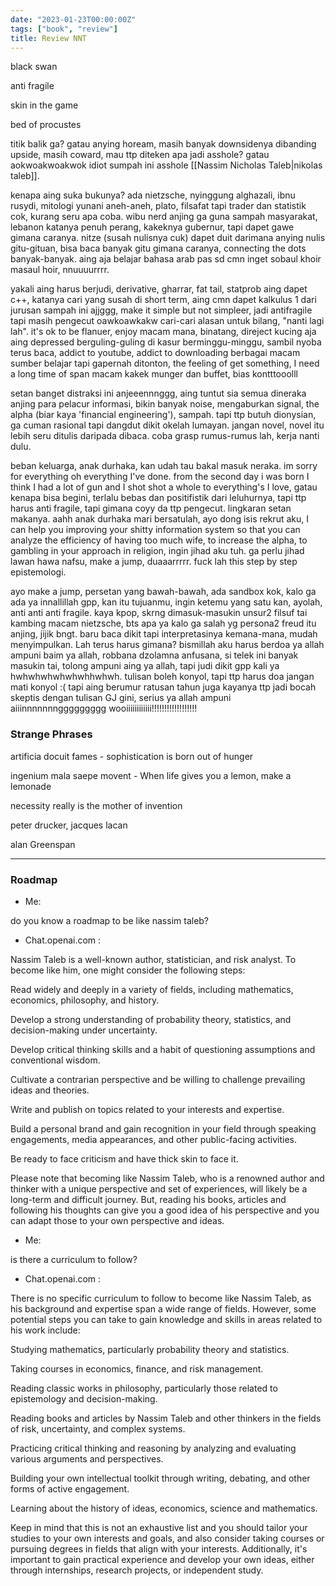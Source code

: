 ```yaml
---
date: "2023-01-23T00:00:00Z"
tags: ["book", "review"]
title: Review NNT
---
```


black swan

anti fragile 

skin in the game

bed of procustes

titik balik ga? gatau anying hoream, masih banyak downsidenya dibanding upside, masih coward, mau ttp diteken apa jadi asshole? gatau aokwoakwoakwok idiot sumpah ini asshole [[Nassim Nicholas Taleb|nikolas taleb]]. 

kenapa aing suka bukunya? ada nietzsche, nyinggung alghazali, ibnu rusydi, mitologi yunani aneh-aneh, plato, filsafat tapi trader dan statistik cok, kurang seru apa coba. wibu nerd anjing ga guna sampah masyarakat, lebanon katanya penuh perang, kakeknya gubernur, tapi dapet gawe gimana caranya. nitze (susah nulisnya cuk) dapet duit darimana anying nulis gitu-gituan, bisa baca banyak gitu gimana caranya, connecting the dots banyak-banyak. aing aja belajar bahasa arab pas sd cmn inget sobaul khoir masaul hoir, nnuuuurrrr. 

yakali aing harus berjudi, derivative, gharrar, fat tail, statprob aing dapet c++, katanya cari yang susah di short term, aing cmn dapet kalkulus 1 dari jurusan sampah ini ajjggg, make it simple but not simpleer, jadi antifragile tapi masih pengecut oawkoawkakw cari-cari alasan untuk bilang, "nanti lagi lah". it's ok to be flanuer, enjoy macam mana, binatang, direject kucing aja aing depressed berguling-guling di kasur berminggu-minggu, sambil nyoba terus baca, addict to youtube, addict to downloading berbagai macam sumber belajar tapi gapernah ditonton, the feeling of get something, I need a long time of span macam kakek munger dan buffet, bias kontttooolll

setan banget distraksi ini anjeeennnggg, aing tuntut sia semua dineraka anjing para pelacur informasi, bikin banyak noise, mengaburkan signal, the alpha (biar kaya 'financial engineering'), sampah. tapi ttp butuh dionysian, ga cuman rasional tapi dangdut dikit okelah lumayan. jangan novel, novel itu lebih seru ditulis daripada dibaca. coba grasp rumus-rumus lah, kerja nanti dulu. 

beban keluarga, anak durhaka, kan udah tau bakal masuk neraka. im sorry for everything oh everything I've done. from the second day i was born I think I had a lot of gun and I shot shot a whole to everything's I love, gatau kenapa bisa begini, terlalu bebas dan positifistik dari leluhurnya, tapi ttp harus anti fragile, tapi gimana coyy da ttp pengecut. lingkaran setan makanya. aahh anak durhaka mari bersatulah, ayo dong isis rekrut aku, I can help you improving your shitty information system so that you can analyze the efficiency of having too much wife, to increase the alpha, to gambling in your approach in religion, ingin jihad aku tuh. ga perlu jihad lawan hawa nafsu, make a jump, duaaarrrrr. fuck lah this step by step epistemologi.

ayo make a jump, persetan yang bawah-bawah, ada sandbox kok, kalo ga ada ya innallillah gpp, kan itu tujuanmu, ingin ketemu yang satu kan, ayolah, anti anti anti fragile. kaya kpop, skrng dimasuk-masukin unsur2 filsuf tai kambing macam nietzsche, bts apa ya kalo ga salah yg persona2 freud itu anjing, jijik bngt. baru baca dikit tapi interpretasinya kemana-mana, mudah menyimpulkan. Lah terus harus gimana? bismillah aku harus berdoa ya allah ampuni baim ya allah, robbana dzolamna anfusana, si telek ini banyak masukin tai, tolong ampuni aing ya allah, tapi judi dikit gpp kali ya hwhwhwhwhwhwhhwhwh. tulisan boleh konyol, tapi ttp harus doa jangan mati konyol :( tapi aing berumur ratusan tahun juga kayanya ttp jadi bocah skeptis dengan tulisan GJ gini, serius ya allah ampuni aiiinnnnnnnggggggggg wooiiiiiiiiiiii!!!!!!!!!!!!!!!!!!

### Strange Phrases

artificia docuit fames - sophistication is born out of hunger

ingenium mala saepe movent - When life gives you a lemon, make a lemonade

necessity really is the mother of invention

peter drucker, jacques lacan

alan Greenspan

---

### Roadmap

- Me: 

do you know a roadmap to be like nassim taleb?

- Chat.openai.com :

Nassim Taleb is a well-known author, statistician, and risk analyst. To become like him, one might consider the following steps:

Read widely and deeply in a variety of fields, including mathematics, economics, philosophy, and history.

Develop a strong understanding of probability theory, statistics, and decision-making under uncertainty.

Develop critical thinking skills and a habit of questioning assumptions and conventional wisdom.

Cultivate a contrarian perspective and be willing to challenge prevailing ideas and theories.

Write and publish on topics related to your interests and expertise.

Build a personal brand and gain recognition in your field through speaking engagements, media appearances, and other public-facing activities.

Be ready to face criticism and have thick skin to face it.

Please note that becoming like Nassim Taleb, who is a renowned author and thinker with a unique perspective and set of experiences, will likely be a long-term and difficult journey. But, reading his books, articles and following his thoughts can give you a good idea of his perspective and you can adapt those to your own perspective and ideas.

- Me:

is there a curriculum to follow?

- Chat.openai.com :

There is no specific curriculum to follow to become like Nassim Taleb, as his background and expertise span a wide range of fields. However, some potential steps you can take to gain knowledge and skills in areas related to his work include:

Studying mathematics, particularly probability theory and statistics.

Taking courses in economics, finance, and risk management.

Reading classic works in philosophy, particularly those related to epistemology and decision-making.

Reading books and articles by Nassim Taleb and other thinkers in the fields of risk, uncertainty, and complex systems.

Practicing critical thinking and reasoning by analyzing and evaluating various arguments and perspectives.

Building your own intellectual toolkit through writing, debating, and other forms of active engagement.

Learning about the history of ideas, economics, science and mathematics.

Keep in mind that this is not an exhaustive list and you should tailor your studies to your own interests and goals, and also consider taking courses or pursuing degrees in fields that align with your interests. Additionally, it's important to gain practical experience and develop your own ideas, either through internships, research projects, or independent study.